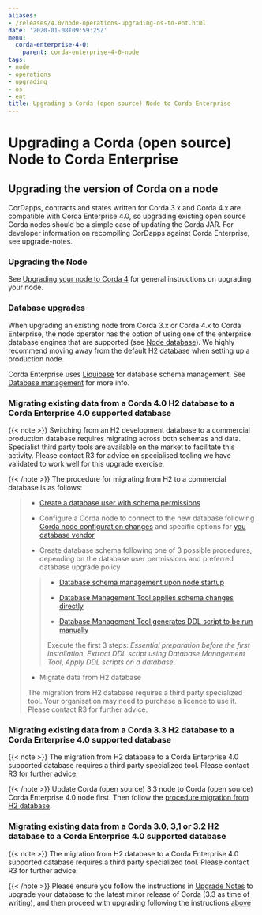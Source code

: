 ```yaml
---
aliases:
- /releases/4.0/node-operations-upgrading-os-to-ent.html
date: '2020-01-08T09:59:25Z'
menu:
  corda-enterprise-4-0:
    parent: corda-enterprise-4-0-node
tags:
- node
- operations
- upgrading
- os
- ent
title: Upgrading a Corda (open source) Node to Corda Enterprise
---
```



# Upgrading a Corda (open source) Node to Corda Enterprise


## Upgrading the version of Corda on a node

CorDapps, contracts and states written for Corda 3.x and Corda 4.x are compatible with Corda Enterprise 4.0, so upgrading
                existing open source Corda nodes should be a simple case of updating the Corda JAR. For developer information on recompiling
                CorDapps against Corda Enterprise, see upgrade-notes.


### Upgrading the Node

See [Upgrading your node to Corda 4](node-upgrade-notes.md) for general instructions on upgrading your node.


### Database upgrades

When upgrading an existing node from Corda 3.x or Corda 4.x to Corda Enterprise, the node operator has the option of using one of the enterprise
                    database engines that are supported (see [Node database](node-database.md)).
                    We highly recommend moving away from the default H2 database when setting up a production node.

Corda Enterprise uses [Liquibase](database-management.md#liquibase-ref) for database schema management.
                    See [Database management](database-management.md) for more info.


### Migrating existing data from a Corda 4.0 H2 database to a Corda Enterprise 4.0 supported database


{{< note >}}
Switching from an H2 development database to a commercial production database requires migrating across both schemas and data.
                        Specialist third party tools are available on the market to facilitate this activity. Please contact R3 for advice on specialised tooling
                        we have validated to work well for this upgrade exercise.

{{< /note >}}
The procedure for migrating from H2 to a commercial database is as follows:

> 
> 
> * [Create a database user with schema permissions](node-database.md#db-setup-step-1-ref)
> 
> 
> * Configure a Corda node to connect to the new database following [Corda node configuration changes](node-database.md#db-setup-step-3-ref)
>                                 and specific options for [you database vendor](node-database.md#db-setup-vendors-ref)
> 
> 
> * Create database schema following one of 3 possible procedures,
>                                 depending on the database user permissions and preferred database upgrade policy
> 
> > 
> > 
> > * [Database schema management upon node startup](node-operations-database-schema-setup.md#db-setup-auto-upgrade-ref)
> > 
> > 
> > * [Database Management Tool applies schema changes directly](node-operations-database-schema-setup.md#db-setup-database-management-direct-execution-ref)
> > 
> > 
> > * [Database Management Tool generates DDL script to be run manually](node-operations-database-schema-setup.md#db-setup-database-management-ddl-execution-ref)
> > 
> > Execute the first 3 steps: *Essential preparation before the first installation*, *Extract DDL script using Database Management Tool*,
> >                                             *Apply DDL scripts on a database*.
> > 
> > 
> 
> * Migrate data from H2 database
> 
> The migration from H2 database requires a third party specialized tool.
>                                 Your organisation may need to purchase a licence to use it.
>                                 Please contact R3 for further advice.
> 
> 

### Migrating existing data from a Corda 3.3 H2 database to a Corda Enterprise 4.0 supported database


{{< note >}}
The migration from H2 database to a Corda Enterprise 4.0 supported database requires a third party specialized tool.
                        Please contact R3 for further advice.

{{< /note >}}
Update Corda (open source) 3.3 node to Corda (open source) Corda Enterprise 4.0 node first.
                    Then follow the [procedure migration from H2 database](#migrate-4-to-enterprise-database).


### Migrating existing data from a Corda 3.0, 3,1 or 3.2 H2 database to a Corda Enterprise 4.0 supported database


{{< note >}}
The migration from H2 database to a Corda Enterprise 4.0 supported database requires a third party specialized tool.
                        Please contact R3 for further advice.

{{< /note >}}
Please ensure you follow the instructions in [Upgrade Notes](https://docs.corda.net/releases/release-V3.3/upgrade-notes.html) to upgrade your database
                    to the latest minor release of Corda (3.3 as time of writing), and then proceed with upgrading following the instructions [above](#migrate-3-to-enterprise-database)


